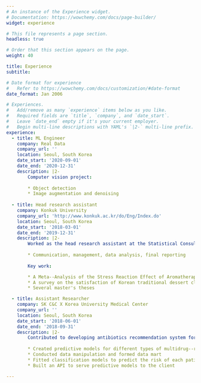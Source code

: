 ```yaml
---
# An instance of the Experience widget.
# Documentation: https://wowchemy.com/docs/page-builder/
widget: experience

# This file represents a page section.
headless: true

# Order that this section appears on the page.
weight: 40

title: Experience
subtitle:

# Date format for experience
#   Refer to https://wowchemy.com/docs/customization/#date-format
date_format: Jan 2006

# Experiences.
#   Add/remove as many `experience` items below as you like.
#   Required fields are `title`, `company`, and `date_start`.
#   Leave `date_end` empty if it's your current employer.
#   Begin multi-line descriptions with YAML's `|2-` multi-line prefix.
experience:
  - title: ML Engineer
    company: Real Data
    company_url: ''
    location: Seoul, South Korea
    date_start: '2020-09-01'
    date_end: '2020-12-31'
    description: |2-
        Computer vision project:
        
        * Object detection
        * Image augmentation and denoising
        
  - title: Head research assistant
    company: Konkuk University
    company_url: 'http://www.konkuk.ac.kr/do/Eng/Index.do'
    location: Seoul, South Korea
    date_start: '2018-03-01'
    date_end: '2019-12-31'
    description: |2-
        Worked as the head research assistant at the Statistical Consulting Office: 
        
        * Communication, management, data analysis, final reporting
        
        Key work:

        * A Meta--Analysis of the Stress Reaction Effect of Aromatherapy (Doctoral thesis in Art & Design at Konkuk University, 2018)
        * A survey on the satisfaction of Korean traditional dessert class (Korea Cultural Heritage Foundation, 2018)
        * Several master's theses

  - title: Assistant Researcher
    company: SK C&C X Korea University Medical Center
    company_url: ''
    location: Seoul, South Korea
    date_start: '2018-06-01'
    date_end: '2018-09-31'
    description: |2-
        Contributed to developing antibiotics recommendation system for the antibiotics stewardship:
        
        * Created predictive models for different types of multidrug--resistant(MDR) diseases
        * Conducted data manipulation and formed data mart
        * Fitted classification models to predict the risk of each patient's MDR type
        * Built an API to serve predictive models to the client

---
```


